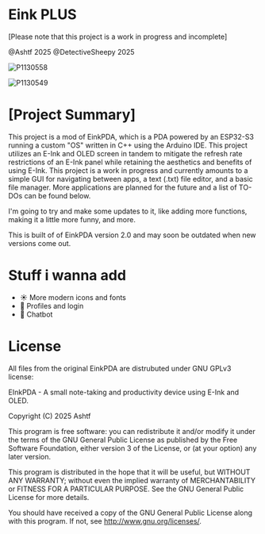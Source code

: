 # Eink PLUS
[Please note that this project is a work in progress and incomplete]

@Ashtf 2025
@DetectiveSheepy 2025

![P1130558](https://github.com/user-attachments/assets/791df932-b2c9-459f-9c58-0640f6f8a929)

![P1130549](https://github.com/user-attachments/assets/870af762-9d3f-4b4d-afb1-b597d016a69a)

# [Project Summary]
  This project is a mod of EinkPDA, which is a PDA powered by an ESP32-S3 running a custom "OS" written in C++ using the Arduino IDE. This project utilizes an E-Ink and OLED screen in tandem to mitigate the refresh rate restrictions of an E-Ink panel while retaining the aesthetics and benefits of using E-Ink. This project is a work in progress and currently amounts to a simple GUI for navigating between apps, a text (.txt) file editor, and a basic file manager. More applications are planned for the future and a list of TO-DOs can be found below.

I'm going to try and make some updates to it, like adding more functions, making it a little more funny, and more.

  This is built of of EinkPDA version 2.0 and may soon be outdated when new versions come out.

# Stuff i wanna add
- ☀️ More modern icons and fonts
- 🪪 Profiles and login
- 💬 Chatbot

# License
All files from the original EinkPDA are distrubuted under GNU GPLv3 license:

EInkPDA - A small note-taking and productivity device using E-Ink and OLED.

Copyright (C) 2025 Ashtf

This program is free software: you can redistribute it and/or modify
it under the terms of the GNU General Public License as published by
the Free Software Foundation, either version 3 of the License, or
(at your option) any later version.


This program is distributed in the hope that it will be useful,
but WITHOUT ANY WARRANTY; without even the implied warranty of
MERCHANTABILITY or FITNESS FOR A PARTICULAR PURPOSE.  See the
GNU General Public License for more details.


You should have received a copy of the GNU General Public License
along with this program.  If not, see <http://www.gnu.org/licenses/>.
